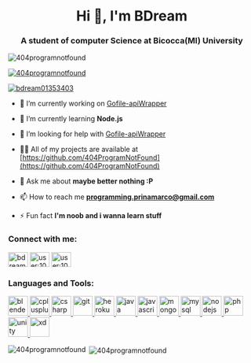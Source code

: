 <h1 align="center">Hi 👋, I'm BDream</h1>
<h3 align="center">A student of computer Science at Bicocca(MI) University</h3>

<p align="left"> <img src="https://komarev.com/ghpvc/?username=404programnotfound&label=Profile%20views&color=0e75b6&style=flat" alt="404programnotfound" /> </p>

<p align="left"> <a href="https://github.com/ryo-ma/github-profile-trophy"><img src="https://github-profile-trophy.vercel.app/?username=404programnotfound&theme=monokai" alt="404programnotfound" /></a> </p>

<p align="left"> <a href="https://twitter.com/bdream01353403" target="blank"><img src="https://img.shields.io/twitter/follow/bdream01353403?logo=twitter&style=for-the-badge" alt="bdream01353403" /></a> </p>

- 🔭 I’m currently working on [Gofile-apiWrapper](https://github.com/404ProgramNotFound/apiWrap-Gofile)

- 🌱 I’m currently learning **Node.js**

- 🤝 I’m looking for help with [Gofile-apiWrapper](https://github.com/404ProgramNotFound/apiWrap-Gofile)

- 👨‍💻 All of my projects are available at [https://github.com/404ProgramNotFound](https://github.com/404ProgramNotFound)

- 💬 Ask me about **maybe better nothing :P**

- 📫 How to reach me **programming.prinamarco@gmail.com**

- ⚡ Fun fact **I'm noob and i wanna learn stuff**

<h3 align="left">Connect with me:</h3>
<p align="left">
<a href="https://twitter.com/bdream01353403" target="blank"><img align="center" src="https://cdn.jsdelivr.net/npm/simple-icons@3.0.1/icons/twitter.svg" alt="bdream01353403" height="30" width="40" /></a>
<a href="https://stackoverflow.com/users/user:10740416" target="blank"><img align="center" src="https://cdn.jsdelivr.net/npm/simple-icons@3.0.1/icons/stackoverflow.svg" alt="user:10740416" height="30" width="40" /></a>
<a href="https://www.npmjs.com/~blankdream" target="blank"><img align="center" margin="0,10" src="https://upload.wikimedia.org/wikipedia/commons/d/db/Npm-logo.svg" alt="user:10740416" height="30" width="40" /></a>
</p>

<h3 align="left">Languages and Tools:</h3>
<p align="left"> <a href="https://www.blender.org/" target="_blank"> <img src="https://download.blender.org/branding/community/blender_community_badge_white.svg" alt="blender" width="40" height="40"/> </a> <a href="https://www.w3schools.com/cpp/" target="_blank"> <img src="https://www.pikpng.com/pngl/m/469-4698781_learning-c-programming-4-c-logo-svg-clipart.png" alt="cplusplus" width="40" height="40"/> </a> <a href="https://www.w3schools.com/cs/" target="_blank"> <img src="https://external-content.duckduckgo.com/iu/?u=https%3A%2F%2Ff0.pngfuel.com%2Fpng%2F520%2F669%2Fc-logo-png-clip-art.png&f=1&nofb=1" alt="csharp" width="40" height="40"/> </a> <a href="https://git-scm.com/" target="_blank"> <img src="https://www.vectorlogo.zone/logos/git-scm/git-scm-icon.svg" alt="git" width="40" height="40"/> </a> <a href="https://heroku.com" target="_blank"> <img src="https://www.vectorlogo.zone/logos/heroku/heroku-icon.svg" alt="heroku" width="40" height="40"/> </a> <a href="https://www.java.com" target="_blank"> <img src="https://www.vectorlogo.zone/logos/java/java-icon.svg" alt="java" width="40" height="40"/> </a> <a href="https://developer.mozilla.org/en-US/docs/Web/JavaScript" target="_blank"> <img src="https://www.vectorlogo.zone/logos/javascript/javascript-icon.svg" alt="javascript" width="40" height="40"/> </a> <a href="https://www.mongodb.com/" target="_blank"> <img src="https://www.vectorlogo.zone/logos/mongodb/mongodb-icon.svg" alt="mongodb" width="40" height="40"/> </a> <a href="https://www.mysql.com/" target="_blank"> <img src="https://www.vectorlogo.zone/logos/mysql/mysql-icon.svg" alt="mysql" width="40" height="40"/> </a> <a href="https://nodejs.org" target="_blank"> <img src="https://www.vectorlogo.zone/logos/nodejs/nodejs-icon.svg" alt="nodejs" width="40" height="40"/> </a> <a href="https://www.php.net" target="_blank"> <img src="https://www.vectorlogo.zone/logos/php/php-icon.svg" alt="php" width="40" height="40"/> </a> <a href="https://unity.com/" target="_blank"> <img src="https://www.vectorlogo.zone/logos/unity3d/unity3d-icon.svg" alt="unity" width="40" height="40"/> </a> <a href="https://www.adobe.com/products/xd.html" target="_blank"> <img src="https://cdn.worldvectorlogo.com/logos/adobe-xd.svg" alt="xd" width="40" height="40"/> </a> </p>

<p><img align="left" src="https://github-readme-stats.vercel.app/api/top-langs?username=404programnotfound&show_icons=true&locale=en&layout=compact" alt="404programnotfound" /></p>

<p>&nbsp;<img align="center" src="https://github-readme-stats.vercel.app/api?username=404programnotfound&show_icons=true&locale=en" alt="404programnotfound" /></p>
